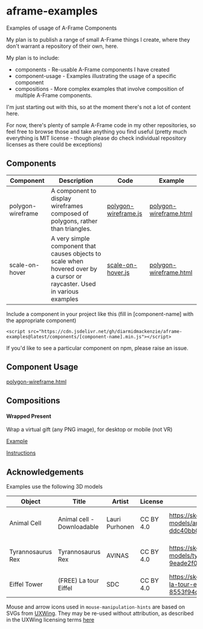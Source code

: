 # aframe-examples
 Examples of usage of A-Frame Components



My plan is to publish a range of small A-Frame things I create, where they don't warrant a repository of their own, here.

My plan is to include:

- components - Re-usable A-Frame components I have created
- component-usage - Examples illustrating the usage of a specific component
- compositions - More complex examples that involve composition of multiple A-Frame components.

I'm just starting out with this, so at the moment there's not a lot of content here.

For now, there's plenty of sample A-Frame code in my other repositories, so feel free to browse those and take anything you find useful (pretty much everything is MIT license - though please do check individual repository licenses as there could be exceptions)



## Components

| **Component**     | Description                                                  | Code                                                         | Example                                                      |
| ----------------- | ------------------------------------------------------------ | ------------------------------------------------------------ | ------------------------------------------------------------ |
| polygon-wireframe | A component to display wireframes composed of polygons, rather than triangles. | [polygon-wireframe.js](https://github.com/diarmidmackenzie/aframe-examples/blob/main/components/polygon-wireframe.js) | [polygon-wireframe.html](https://diarmidmackenzie.github.io/aframe-examples/component-usage/polygon-wireframe.html) |
| scale-on-hover    | A very simple component that causes objects to scale when hovered over by a cursor or raycaster.  Used in various examples | [scale-on-hover.js](https://github.com/diarmidmackenzie/aframe-examples/blob/main/components/scale-on-hover.js) | [polygon-wireframe.html](https://diarmidmackenzie.github.io/aframe-examples/component-usage/polygon-wireframe.html) |

Include a component in your project like this (fill in [component-name] with the appropriate component)

```
<script src="https://cdn.jsdelivr.net/gh/diarmidmackenzie/aframe-examples@latest/components/[component-name].min.js"></script>
```

If you'd like to see a particular component on npm, please raise an issue.



## Component Usage

[polygon-wireframe.html](https://diarmidmackenzie.github.io/aframe-examples/component-usage/polygon-wireframe.html)



## Compositions

#### Wrapped Present

Wrap a virtual gift (any PNG image), for desktop or mobile (not VR)

[Example](https://diarmidmackenzie.github.io/aframe-examples/compositions/wrapped-present/)

[Instructions](https://github.com/diarmidmackenzie/aframe-examples/blob/main/compositions/wrapped-present/README.md)





## Acknowledgements

Examples use the following 3D models

| Object            | Title                      | Artist         | License   | Link                                                         | Modifications                                  |
| ----------------- | -------------------------- | -------------- | --------- | ------------------------------------------------------------ | ---------------------------------------------- |
| Animal Cell       | Animal cell - Downloadable | Lauri Purhonen | CC BY 4.0 | https://sketchfab.com/3d-models/animal-cell-downloadable-ddc40bb0900544959f02d3ff83c32615 | Resolution of textures reduced for performance |
| Tyrannosaurus Rex | Tyrannosaurus Rex          | AVINAS         | CC BY 4.0 | https://sketchfab.com/3d-models/tyrannosaurus-rex-9eade2f07a8d4ae1aac8f53e5a3d0a7a | Resolution of textures reduced for performance |
| Eiffel Tower      | (FREE) La tour Eiffel      | SDC            | CC BY 4.0 | https://sketchfab.com/3d-models/free-la-tour-eiffel-8553f94d06e24cb4b0fde1080f281674 | None                                           |



Mouse and arrow icons used in `mouse-manipulation-hints` are based on SVGs from [UXWing](https://uxwing.com/).  They may be re-used without attribution, as described in the UXWing licensing terms [here](https://uxwing.com/license/)

